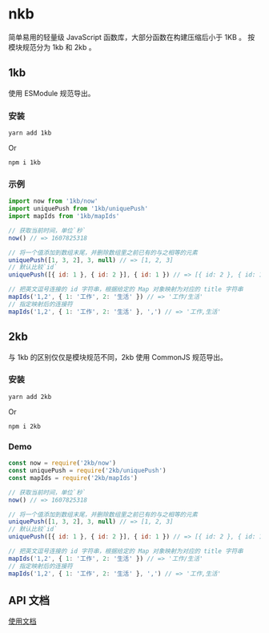 # nkb

简单易用的轻量级 JavaScript 函数库，大部分函数在构建压缩后小于 1KB 。
按模块规范分为 1kb 和 2kb 。

## 1kb

使用 ESModule 规范导出。

### 安装

`yarn add 1kb`

Or

`npm i 1kb`

### 示例

```js
import now from '1kb/now'
import uniquePush from '1kb/uniquePush'
import mapIds from '1kb/mapIds'

// 获取当前时间，单位`秒`
now() // => 1607825318

// 将一个值添加到数组末尾，并删除数组里之前已有的与之相等的元素
uniquePush([1, 3, 2], 3, null) // => [1, 2, 3]
// 默认比较`id`
uniquePush([{ id: 1 }, { id: 2 }], { id: 1 }) // => [{ id: 2 }, { id: 1 }]

// 把英文逗号连接的 id 字符串，根据给定的 Map 对象映射为对应的 title 字符串
mapIds('1,2', { 1: '工作', 2: '生活' }) // => '工作/生活'
// 指定映射后的连接符
mapIds('1,2', { 1: '工作', 2: '生活' }, ',') // => '工作,生活'
```

## 2kb

与 1kb 的区别仅仅是模块规范不同，2kb 使用 CommonJS 规范导出。

### 安装

`yarn add 2kb`

Or

`npm i 2kb`

### Demo

```js
const now = require('2kb/now')
const uniquePush = require('2kb/uniquePush')
const mapIds = require('2kb/mapIds')

// 获取当前时间，单位`秒`
now() // => 1607825318

// 将一个值添加到数组末尾，并删除数组里之前已有的与之相等的元素
uniquePush([1, 3, 2], 3, null) // => [1, 2, 3]
// 默认比较`id`
uniquePush([{ id: 1 }, { id: 2 }], { id: 1 }) // => [{ id: 2 }, { id: 1 }]

// 把英文逗号连接的 id 字符串，根据给定的 Map 对象映射为对应的 title 字符串
mapIds('1,2', { 1: '工作', 2: '生活' }) // => '工作/生活'
// 指定映射后的连接符
mapIds('1,2', { 1: '工作', 2: '生活' }, ',') // => '工作,生活'
```

## API 文档

[使用文档](https://github.com/1144/nkb/tree/main/docs#readme)
